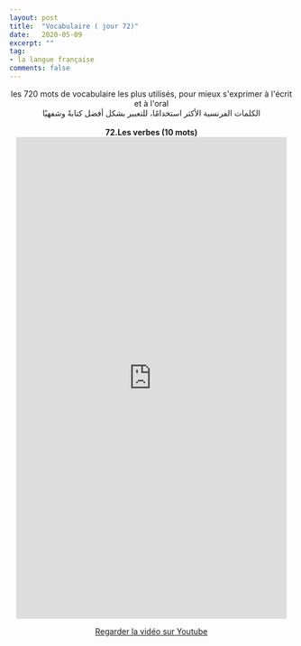 ```yaml
---
layout: post
title:  "Vocabulaire ( jour 72)"
date:   2020-05-09
excerpt: ""
tag:
- la langue française
comments: false
---
```

 <center>     les 720 mots de vocabulaire les plus utilisés, pour mieux s'exprimer à l'écrit et à l'oral <br> الكلمات الفرنسية الأكثر استخدامًا، للتعبير بشكل أفضل كتابةً وشفهيًا <br><br>     <strong> 72.Les verbes (10 mots)</strong>     <br> <iframe width="480" height="853" src="https://www.youtube.com/embed/iRwDBDCeZWQ" title="youtube video player" frameborder="0" allow="accelerometer, autoplay, clipboard-write, encrypted-media, gyroscope, picture-in-picture, web-share" allowfullscreen></iframe>     <br> <p markdown="0"><a href="https://youtube.com/shorts/iRwDBDCeZWQ" class="btn btn-danger" target="_blank">Regarder la vidéo sur Youtube</a></p> </center>
